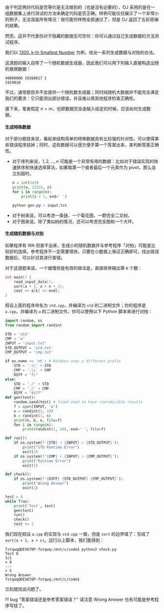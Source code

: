 由于判定两份代码是否等价是无法做到的（也是没有必要的），OJ 采用的是在一组数据集上进行测试的方法来确定代码是否正确。样例可能仅仅展示了一个非常小的例子，无法涵盖所有情况：很可能你样例全部通过了，但是 OJ 返回了五彩斑斓的结果。

然而，这并不代表你对于隐藏的数据无可奈何：你可以通过自己生成数据的方法测试程序。
    
我们以 [1300. k-th Smallest Number](https://acm.sjtu.edu.cn/OnlineJudge/problem?problem_id=1300) 为例，给出一系列生成数据与对拍的办法。

这道题的输入自带了一个随机数据生成器，因此我们可以用下列输入直接构造出随机极限数据：
```
40000000 19260817 1
1919810
```
不过，通常题目并不会提供一个随机数生成器；同时纯随机大数据并不能完全满足我们的要求：它只能测出部分错误，并且难以用其他程序检查正确性。

接下来，笔者假定 $n = m$，也即数据完全由输入给定的时候，应该如何生成数据。

#### 生成特殊数据
对于部分题目来说，看起来结构简单的特殊数据具有比较强的针对性，可以使得某些错误程序挂掉；同时，这些数据可以很方便手算一个答案出来，来判断答案正确性。

* 对于序列来说，$1, 2, \dots, n$ 可能是一个非常有用的数据：比如对于错误实现的快速排序和快速选择算法，如果取第一个或者最后一个元素作为 pivot，那么会立刻超时。
    ```python
    n = int(1e5)
    print(n, 23333, n)
    for i in range(n):
        print(i + 1, end=' ')
    ```
    ```sh
    python gen.py > input.txt
    ```
* 对于树来说，可以考虑一条链、一个菊花图、一颗完全二叉树。
* 对于图来说，除了类似树的情况，还可以考虑完全图和一个大环。
    
#### 生成随机数据与对拍
如果程序有 WA 但查不出来，生成小的随机数据并与参考程序「对拍」可能是比较好的选择。参考程序不一定需要很快，只要在小数据上保证正确即可。找出错误数据后，可以针对其进行查错。

对于这道题来说，一个缓慢但是有效的做法是，直接排序输出第 $k$ 个数：
```cpp
int main() {
    read_input_data();
    sort(a + 1, a + n + 1);
    cout << a[k] << endl;
}
```
假设上面的程序命名为 `std.cpp`，并编译为 `std` 的二进制文件；你的程序是 `a.cpp`，并编译为 `a` 的二进制文件。你可以使用以下 Python 脚本来进行对拍：
```python
import random, os
from random import randint

STD = 'std'
CMP = 'a'
INPUT = 'input.txt'
STD_OUTPUT = 'std.txt'
CMP_OUTPUT = 'cmp.txt'

if os.name == 'nt': # Windows uses a different prefix
    STD = '.\\' + STD
    CMP = '.\\' + CMP
    DIFF = "fc"
else:
    STD = './' + STD
    CMP = './' + CMP
    DIFF = "diff"
def gen(test):
    random.seed(test) # fixed seed to have reproducible results 
    f = open(INPUT, 'w')
    n = randint(1, 10)
    k = randint(1, n)
    print(n, k, n, file=f)
    for i in range(n):
        print(randint(1, 10), end=' ', file=f)

def run():
    if os.system(f'{STD} < {INPUT} > {STD_OUTPUT}'):
        print("STD Runtime Error")
        exit(1)
    if os.system(f'{CMP} < {INPUT} > {CMP_OUTPUT}'):
        print("Runtime Error")
        exit(1)

def check():
    if os.system(f'{DIFF} {STD_OUTPUT} {CMP_OUTPUT}'):
        print("Wrong Answer")
        exit(1)

test = 0
while True:
    print('Test', test)
    gen(test)
    run()
    check()
    test += 1
```
我们现在假设 `a.cpp` 的实现与 `std.cpp` 一致，但是 `sort` 的边界错了：写成了 `sort(a + 1, a + n)`。运行以上脚本，我们能得到：
```
fstqwq@DESKTOP-fstqwq:/mnt/c/code$ python3 check.py
Test 0
1c1
< 9
---
> 5
Wrong Answer
fstqwq@DESKTOP-fstqwq:/mnt/c/code$
```
立刻就找出问题了。

!!! bug "答案错误还是参考答案错误？"
    请注意 Wrong Answer 也有可能是参考程序写挂了。